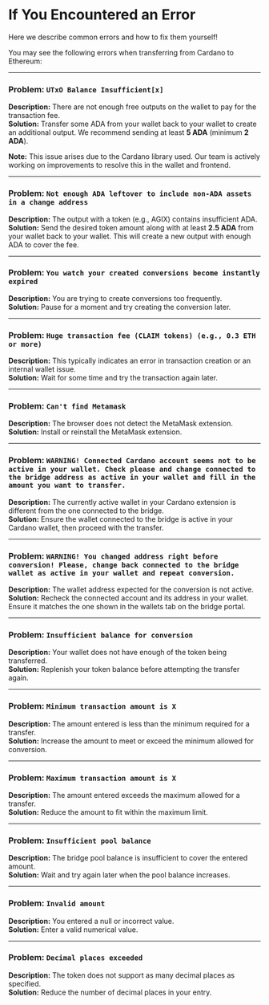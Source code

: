 # If You Encountered an Error
Here we describe common errors and how to fix them yourself!

You may see the following errors when transferring from Cardano to Ethereum:

---

### Problem: `UTxO Balance Insufficient[x]`
**Description:** There are not enough free outputs on the wallet to pay for the transaction fee.  
**Solution:** Transfer some ADA from your wallet back to your wallet to create an additional output. We recommend sending at least **5 ADA** (minimum **2 ADA**).  

**Note:** This issue arises due to the Cardano library used. Our team is actively working on improvements to resolve this in the wallet and frontend.

---

### Problem: `Not enough ADA leftover to include non-ADA assets in a change address`
**Description:** The output with a token (e.g., AGIX) contains insufficient ADA.  
**Solution:** Send the desired token amount along with at least **2.5 ADA** from your wallet back to your wallet. This will create a new output with enough ADA to cover the fee.

---

### Problem: `You watch your created conversions become instantly expired`
**Description:** You are trying to create conversions too frequently.  
**Solution:** Pause for a moment and try creating the conversion later.

---

### Problem: `Huge transaction fee (CLAIM tokens) (e.g., 0.3 ETH or more)`
**Description:** This typically indicates an error in transaction creation or an internal wallet issue.  
**Solution:** Wait for some time and try the transaction again later.

---

### Problem: `Can't find Metamask`
**Description:** The browser does not detect the MetaMask extension.  
**Solution:** Install or reinstall the MetaMask extension.

---

### Problem: `WARNING! Connected Cardano account seems not to be active in your wallet. Check please and change connected to the bridge address as active in your wallet and fill in the amount you want to transfer.`

**Description:** The currently active wallet in your Cardano extension is different from the one connected to the bridge.  
**Solution:** Ensure the wallet connected to the bridge is active in your Cardano wallet, then proceed with the transfer.

---

### Problem: `WARNING! You changed address right before conversion! Please, change back connected to the bridge wallet as active in your wallet and repeat conversion.`

**Description:** The wallet address expected for the conversion is not active.  
**Solution:** Recheck the connected account and its address in your wallet. Ensure it matches the one shown in the wallets tab on the bridge portal.

---

### Problem: `Insufficient balance for conversion`
**Description:** Your wallet does not have enough of the token being transferred.  
**Solution:** Replenish your token balance before attempting the transfer again.

---

### Problem: `Minimum transaction amount is X`
**Description:** The amount entered is less than the minimum required for a transfer.  
**Solution:** Increase the amount to meet or exceed the minimum allowed for conversion.

---

### Problem: `Maximum transaction amount is X`
**Description:** The amount entered exceeds the maximum allowed for a transfer.  
**Solution:** Reduce the amount to fit within the maximum limit.

---

### Problem: `Insufficient pool balance`
**Description:** The bridge pool balance is insufficient to cover the entered amount.  
**Solution:** Wait and try again later when the pool balance increases.

---

### Problem: `Invalid amount`
**Description:** You entered a null or incorrect value.  
**Solution:** Enter a valid numerical value.

---

### Problem: `Decimal places exceeded`
**Description:** The token does not support as many decimal places as specified.  
**Solution:** Reduce the number of decimal places in your entry.
